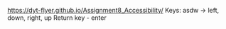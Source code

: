 https://dyt-flyer.github.io/Assignment8_Accessibility/
Keys: asdw -> left, down, right, up
Return key - enter
